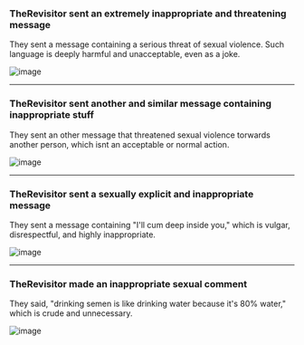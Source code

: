 ### TheRevisitor sent an extremely inappropriate and threatening message
They sent a message containing a serious threat of sexual violence. Such language is deeply harmful and unacceptable, even as a joke.

![image](https://github.com/user-attachments/assets/008cffbd-43d5-4ae9-b6d7-cac239bdc735)

---

### TheRevisitor sent another and similar message containing inappropriate stuff
They sent an other message that threatened sexual violence torwards another person, which isnt an acceptable or normal action.

![image](https://github.com/user-attachments/assets/0d8dfbc3-aba8-479d-ac30-70cb7e53212f)

---

### TheRevisitor sent a sexually explicit and inappropriate message
They sent a message containing "I'll cum deep inside you," which is vulgar, disrespectful, and highly inappropriate.

![image](https://github.com/user-attachments/assets/414b03de-1f51-4ea6-aa2c-042efefb2e3a)

---

### TheRevisitor made an inappropriate sexual comment
They said, "drinking semen is like drinking water because it's 80% water," which is crude and unnecessary.

![image](https://github.com/user-attachments/assets/4df0ee79-ad64-4311-be77-597203db4326)
